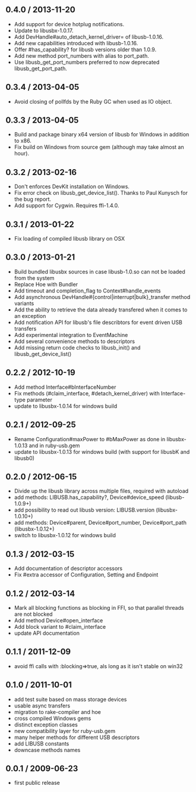 0.4.0 / 2013-11-20
------------------
* Add support for device hotplug notifications.
* Update to libusbx-1.0.17.
* Add DevHandle#auto_detach_kernel_driver= of libusb-1.0.16.
* Add new capabilities introduced with libusb-1.0.16.
* Offer #has_capability? for libusb versions older than 1.0.9.
* Add new method port_numbers with alias to port_path.
* Use libusb_get_port_numbers preferred to now deprecated libusb_get_port_path.

0.3.4 / 2013-04-05
------------------
* Avoid closing of pollfds by the Ruby GC when used as IO object.

0.3.3 / 2013-04-05
------------------
* Build and package binary x64 version of libusb for Windows in addition to x86.
* Fix build on Windows from source gem (although may take almost an hour).

0.3.2 / 2013-02-16
------------------
* Don't enforces DevKit installation on Windows.
* Fix error check on libusb_get_device_list(). Thanks to Paul Kunysch for the bug report.
* Add support for Cygwin. Requires ffi-1.4.0.

0.3.1 / 2013-01-22
------------------
* Fix loading of compiled libusb library on OSX

0.3.0 / 2013-01-21
------------------
* Build bundled libusbx sources in case libusb-1.0.so can not be loaded from the system
* Replace Hoe with Bundler
* Add timeout and completion_flag to Context#handle_events
* Add asynchronous DevHandle#{control|interrupt|bulk}_transfer method variants
* Add the ability to retrieve the data already transfered when it comes to an exception
* Add notification API for libusb's file describtors for event driven USB transfers
* Add experimental integration to EventMachine
* Add several convenience methods to descriptors
* Add missing return code checks to libusb_init() and libusb_get_device_list()

0.2.2 / 2012-10-19
------------------
* Add method Interface#bInterfaceNumber
* Fix methods (#claim_interface, #detach_kernel_driver) with Interface-type parameter
* update to libusbx-1.0.14 for windows build

0.2.1 / 2012-09-25
------------------
* Rename Configuration#maxPower to #bMaxPower as done in libusbx-1.0.13 and in ruby-usb.gem
* update to libusbx-1.0.13 for windows build (with support for libusbK and libusb0)

0.2.0 / 2012-06-15
------------------
* Divide up the libusb library across multiple files, required with autoload
* add methods: LIBUSB.has_capability?, Device#device_speed (libusb-1.0.9+)
* add possibility to read out libusb version: LIBUSB.version (libusbx-1.0.10+)
* add methods: Device#parent, Device#port_number, Device#port_path (libusbx-1.0.12+)
* switch to libusbx-1.0.12 for windows build

0.1.3 / 2012-03-15
-------------------
* Add documentation of descriptor accessors
* Fix #extra accessor of Configuration, Setting and Endpoint

0.1.2 / 2012-03-14
------------------
* Mark all blocking functions as blocking in FFI, so that parallel threads are not blocked
* Add method Device#open_interface
* Add block variant to #claim_interface
* update API documentation

0.1.1 / 2011-12-09
------------------
* avoid ffi calls with :blocking=>true, als long as it isn't stable on win32

0.1.0 / 2011-10-01
------------------
* add test suite based on mass storage devices
* usable async transfers
* migration to rake-compiler and hoe
* cross compiled Windows gems
* distinct exception classes
* new compatibility layer for ruby-usb.gem
* many helper methods for different USB descriptors
* add LIBUSB constants
* downcase methods names

0.0.1 / 2009-06-23
------------------
* first public release
